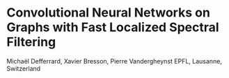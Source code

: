 # Convolutional Neural Networks on Graphs with Fast Localized Spectral Filtering
Michaël Defferrard, Xavier Bresson, Pierre Vandergheynst
EPFL, Lausanne, Switzerland

